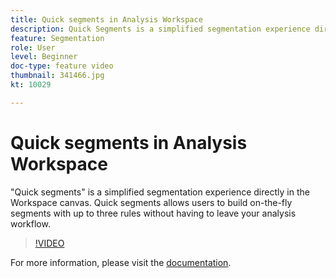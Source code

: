 ```yaml
---
title: Quick segments in Analysis Workspace
description: Quick Segments is a simplified segmentation experience directly in the Workspace canvas. Quick Segments allows users to build on-the-fly segments with up to three rules without having to leave your analysis workflow.
feature: Segmentation
role: User
level: Beginner
doc-type: feature video
thumbnail: 341466.jpg
kt: 10029

---
```


# Quick segments in Analysis Workspace

"Quick segments" is a simplified segmentation experience directly in the Workspace canvas. Quick segments allows users to build on-the-fly segments with up to three rules without having to leave your analysis workflow.

>[!VIDEO](https://video.tv.adobe.com/v/341466/?quality=12&learn=on)

For more information, please visit the [documentation](https://experienceleague.adobe.com/docs/analytics/analyze/analysis-workspace/components/segments/quick-segments.html).
